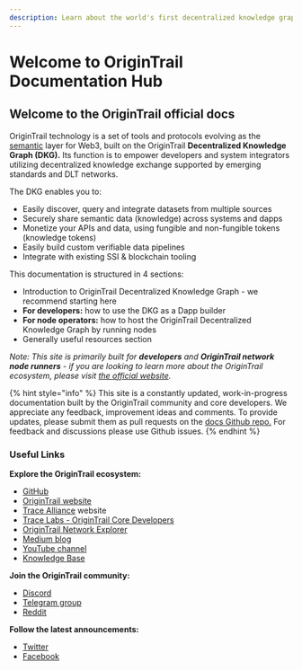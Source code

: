 ```yaml
---
description: Learn about the world's first decentralized knowledge graph
---
```


# Welcome to OriginTrail Documentation Hub

## Welcome to the OriginTrail official docs

OriginTrail technology is a set of tools and protocols evolving as the [semantic](https://www.w3.org/standards/semanticweb/) layer for Web3, built on the OriginTrail **Decentralized Knowledge Graph \(DKG\).** Its function is to empower developers and system integrators utilizing decentralized knowledge exchange supported by emerging standards and DLT networks.

The DKG enables you to:

* Easily discover, query and integrate datasets from multiple sources
* Securely share semantic data \(knowledge\) across systems and dapps
* Monetize your APIs and data, using fungible and non-fungible tokens \(knowledge tokens\)
* Easily build custom verifiable data pipelines
* Integrate with existing SSI & blockchain tooling

This documentation is structured in 4 sections:

* Introduction to OriginTrail Decentralized Knowledge Graph - we recommend starting here
* **For developers:** how to use the DKG as a Dapp builder
* **For node operators:** how to host the OriginTrail Decentralized Knowledge Graph by running nodes
* Generally useful resources section

_Note: This site is primarily built for **developers** and **OriginTrail network node runners** - if you are looking to learn more about the OriginTrail ecosystem, please visit_ [_the official website_](https://origintrail.io)_._

{% hint style="info" %}
This site is a constantly updated, work-in-progress documentation built by the OriginTrail community and core developers. We appreciate any feedback, improvement ideas and comments. To provide updates, please submit them as pull requests on the [docs Github repo.](https://github.com/OriginTrail/dkg-docs) For feedback and discussions please use Github issues.
{% endhint %}

### Useful Links

**Explore the OriginTrail ecosystem:**

* [GitHub](https://github.com/origintrail)
* [OriginTrail website](https://origintrail.io/)
* [Trace Alliance](https://alliance.origintrail.io/) website
* [Trace Labs - OriginTrail Core Developers](https://tracelabs.io/)
* [OriginTrail Network Explorer](https://explorer.origintrail.io/)
* [Medium blog](https://medium.com/origintrail)
* [YouTube channel](https://www.youtube.com/c/OriginTrail)
* [Knowledge Base](https://knowledge-base.origintrail.io/)

**Join the OriginTrail community:**

* [Discord](https://discordapp.com/invite/FCgYk2S)
* [Telegram group](https://t.me/origintrail)
* [Reddit](https://www.reddit.com/r/OriginTrail/)

**Follow the latest announcements:**

* [Twitter](https://twitter.com/origin_trail)
* [Facebook](https://www.facebook.com/origintrail/)

